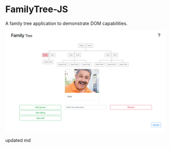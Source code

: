 # FamilyTree-JS
A family tree application to demonstrate DOM capabilities.


![alt text](https://github.com/florianmoss/FamilyTree-JS/blob/master/assets/functionality.png "Screenshot of Application") 

updated md
